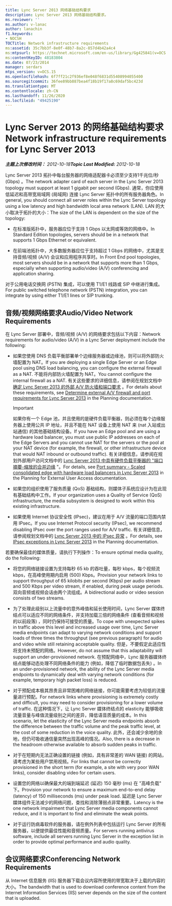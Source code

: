 ```yaml
---
title: Lync Server 2013 网络基础结构要求
description: Lync Server 2013 网络基础结构要求。
ms.reviewer: ''
ms.author: v-lanac
author: lanachin
f1.keywords:
- NOCSH
TOCTitle: Network infrastructure requirements
ms:assetid: 35c7bb3f-8e0f-48b7-8a2c-857d4b42a4c4
ms:mtpsurl: https://technet.microsoft.com/en-us/library/Gg425841(v=OCS.15)
ms:contentKeyID: 48183804
ms.date: 07/23/2014
manager: serdars
mtps_version: v=OCS.15
ms.openlocfilehash: 6f7ff21c2f936ef8e048f6831d55408994055400
ms.sourcegitcommit: 36fee89bb887bea4f18b19f17a8c69daf5bc423d
ms.translationtype: MT
ms.contentlocale: zh-CN
ms.lasthandoff: 11/26/2020
ms.locfileid: "49425190"
---
```

# <a name="network-infrastructure-requirements-for-lync-server-2013"></a><span data-ttu-id="9af12-103">Lync Server 2013 的网络基础结构要求</span><span class="sxs-lookup"><span data-stu-id="9af12-103">Network infrastructure requirements for Lync Server 2013</span></span>

<div data-xmlns="http://www.w3.org/1999/xhtml">

<div class="topic" data-xmlns="http://www.w3.org/1999/xhtml" data-msxsl="urn:schemas-microsoft-com:xslt" data-cs="https://msdn.microsoft.com/">

<div data-asp="https://msdn2.microsoft.com/asp">



</div>

<div id="mainSection">

<div id="mainBody"><span data-ttu-id="9af12-104">

<span> </span></span><span class="sxs-lookup"><span data-stu-id="9af12-104">

<span> </span></span></span>

<span data-ttu-id="9af12-105">_**主题上次修改时间：** 2012-10-18_</span><span class="sxs-lookup"><span data-stu-id="9af12-105">_**Topic Last Modified:** 2012-10-18_</span></span>

<span data-ttu-id="9af12-106">Lync Server 2013 拓扑中每台服务器的网络适配器卡必须至少支持1千兆位/秒 (Gbps) 。</span><span class="sxs-lookup"><span data-stu-id="9af12-106">The network adapter card of each server in the Lync Server 2013 topology must support at least 1 gigabit per second (Gbps).</span></span> <span data-ttu-id="9af12-107">通常，你应使用低延迟和高带宽局域网 (局域网) 连接 Lync Server 拓扑中的所有服务器角色。</span><span class="sxs-lookup"><span data-stu-id="9af12-107">In general, you should connect all server roles within the Lync Server topology using a low latency and high bandwidth local area network (LAN).</span></span> <span data-ttu-id="9af12-108">LAN 的大小取决于拓扑的大小：</span><span class="sxs-lookup"><span data-stu-id="9af12-108">The size of the LAN is dependent on the size of the topology:</span></span>

  - <span data-ttu-id="9af12-109">在标准版拓扑中，服务器应位于支持 1 Gbps 以太网或等效的网络中。</span><span class="sxs-lookup"><span data-stu-id="9af12-109">In Standard Edition topologies, servers should be in a network that supports 1 Gbps Ethernet or equivalent.</span></span>

  - <span data-ttu-id="9af12-110">在前端池拓扑中，大多数服务器应位于支持超过 1 Gbps 的网络中，尤其是支持音频/视频 (A/V) 会议和应用程序共享时。</span><span class="sxs-lookup"><span data-stu-id="9af12-110">In Front End pool topologies, most servers should be in a network that supports more than 1 Gbps, especially when supporting audio/video (A/V) conferencing and application sharing.</span></span>

<span data-ttu-id="9af12-111">对于公用电话交换网 (PSTN) 集成，可以使用 T1/E1 线路或 SIP 中继进行集成。</span><span class="sxs-lookup"><span data-stu-id="9af12-111">For public switched telephone network (PSTN) integration, you can integrate by using either T1/E1 lines or SIP trunking.</span></span>

<div>

## <a name="audiovideo-network-requirements"></a><span data-ttu-id="9af12-112">音频/视频网络要求</span><span class="sxs-lookup"><span data-stu-id="9af12-112">Audio/Video Network Requirements</span></span>

<span data-ttu-id="9af12-113">在 Lync Server 部署中，音频/视频 (A/V) 的网络要求包括以下内容：</span><span class="sxs-lookup"><span data-stu-id="9af12-113">Network requirements for audio/video (A/V) in a Lync Server deployment include the following:</span></span>

  - <span data-ttu-id="9af12-114">如果您使用 DNS 负载平衡部署单个边缘服务器或边缘池，则可以将外部防火墙配置为 NAT。</span><span class="sxs-lookup"><span data-stu-id="9af12-114">If you are deploying a single Edge Server or an Edge pool using DNS load balancing, you can configure the external firewall as a NAT.</span></span> <span data-ttu-id="9af12-115">不能将内部防火墙配置为 NAT。</span><span class="sxs-lookup"><span data-stu-id="9af12-115">You cannot configure the internal firewall as a NAT.</span></span> <span data-ttu-id="9af12-116">有关这些要求的详细信息，请参阅在规划文档中 [确定 Lync Server 2013 的外部 A/V 防火墙和端口要求](lync-server-2013-determine-external-a-v-firewall-and-port-requirements.md) 。</span><span class="sxs-lookup"><span data-stu-id="9af12-116">For details about these requirements, see [Determine external A/V firewall and port requirements for Lync Server 2013](lync-server-2013-determine-external-a-v-firewall-and-port-requirements.md) in the Planning documentation.</span></span>
    
    <div>
    

    > [!IMPORTANT]  
    > <span data-ttu-id="9af12-117">如果你有一个 Edge 池，并且使用的是硬件负载平衡器，则必须在每个边缘服务器上使用公共 IP 地址，并且不能在 NAT 设备上使用 NAT 来 (nat 入站或出站通信) 的其他基础结构设备。</span><span class="sxs-lookup"><span data-stu-id="9af12-117">If you have an Edge pool and are using a hardware load balancer, you must use public IP addresses on each of the Edge Servers and you cannot use NAT for the servers or the pool at your NAT device (for example, the firewall, or other infrastructure device that would NAT inbound or outbound traffic).</span></span> <span data-ttu-id="9af12-118">有关详细信息，请参阅在规划外部用户访问文档中的 <A href="lync-server-2013-port-summary-scaled-consolidated-edge-with-hardware-load-balancers.md">Lync Server 2013 中具有硬件负载平衡器的 "端口摘要-缩放的合并边缘</A> "。</span><span class="sxs-lookup"><span data-stu-id="9af12-118">For details, see <A href="lync-server-2013-port-summary-scaled-consolidated-edge-with-hardware-load-balancers.md">Port summary - Scaled consolidated edge with hardware load balancers in Lync Server 2013</A> in the Planning for External User Access documentation.</span></span>

    
    </div>

  - <span data-ttu-id="9af12-119">如果您的组织使用了服务质量 (QoS) 基础结构，则媒体子系统应设计为在此现有基础结构中工作。</span><span class="sxs-lookup"><span data-stu-id="9af12-119">If your organization uses a Quality of Service (QoS) infrastructure, the media subsystem is designed to work within this existing infrastructure.</span></span>

  - <span data-ttu-id="9af12-120">如果使用 Internet 协议安全性 (IPsec)，建议在用于 A/V 流量的端口范围内禁用 IPsec。</span><span class="sxs-lookup"><span data-stu-id="9af12-120">If you use Internet Protocol security (IPsec), we recommend disabling IPsec over the port ranges used for A/V traffic.</span></span> <span data-ttu-id="9af12-121">有关详细信息，请参阅规划文档中的 [Lync Server 2013 中的 IPsec 异常](lync-server-2013-ipsec-exceptions.md) 。</span><span class="sxs-lookup"><span data-stu-id="9af12-121">For details, see [IPsec exceptions in Lync Server 2013](lync-server-2013-ipsec-exceptions.md) in the Planning documentation.</span></span>

<span data-ttu-id="9af12-122">若要确保最佳的媒体质量，请执行下列操作：</span><span class="sxs-lookup"><span data-stu-id="9af12-122">To ensure optimal media quality, do the following:</span></span>

  - <span data-ttu-id="9af12-123">将您的网络链接设置为支持每秒 65 kb 的吞吐量，每秒 kbps，每个视频流 kbps，在高峰使用期内启用 (500) Kbps。</span><span class="sxs-lookup"><span data-stu-id="9af12-123">Provision your network links to support throughput of 65 kilobits per second (Kbps) per audio stream and 500 Kbps per video stream, if enabled, during peak usage periods.</span></span> <span data-ttu-id="9af12-124">双向音频或视频会话由两个流组成。</span><span class="sxs-lookup"><span data-stu-id="9af12-124">A bidirectional audio or video session consists of two streams.</span></span>

  - <span data-ttu-id="9af12-125">为了处理此级别以上流量中的意外峰值和延长使用时间，Lync Server 媒体终结点可以适应不同的网络条件，并支持加载三倍的网络条件 (查看音频和视频的以前段落) ，同时仍保持可接受的质量。</span><span class="sxs-lookup"><span data-stu-id="9af12-125">To cope with unexpected spikes in traffic above this level and increased usage over time, Lync Server media endpoints can adapt to varying network conditions and support loads of three times the throughput (see previous paragraph) for audio and video while still retaining acceptable quality.</span></span> <span data-ttu-id="9af12-126">但是，不要假定此适应性将支持未预配的网络。</span><span class="sxs-lookup"><span data-stu-id="9af12-126">However, do not assume that this adaptability will support an under-provisioned network.</span></span> <span data-ttu-id="9af12-127">在预配网络中，Lync 服务器媒体终结点能够动态处理不同网络条件的能力 (例如，降低了临时数据包丢失) 。</span><span class="sxs-lookup"><span data-stu-id="9af12-127">In an under-provisioned network, the ability of the Lync Server media endpoints to dynamically deal with varying network conditions (for example, temporary high packet loss) is reduced.</span></span>

  - <span data-ttu-id="9af12-128">对于预配成本极其昂贵且非常困难的网络链接，你可能需要考虑为较低的流量量进行预配。</span><span class="sxs-lookup"><span data-stu-id="9af12-128">For network links where provisioning is extremely costly and difficult, you may need to consider provisioning for a lower volume of traffic.</span></span> <span data-ttu-id="9af12-129">在这种情况下，让 Lync Server 媒体终结点的 elasticity 能够吸收流量音量与峰值流量级别之间的差异，降低语音质量的成本。</span><span class="sxs-lookup"><span data-stu-id="9af12-129">In this scenario, let the elasticity of the Lync Server media endpoints absorb the difference between the traffic volume and the peak traffic level, at the cost of some reduction in the voice quality.</span></span> <span data-ttu-id="9af12-130">此外，还会减少余地的余地，但仍可吸收通信量突然出现高峰的情况。</span><span class="sxs-lookup"><span data-stu-id="9af12-130">Also, there is a decrease in the headroom otherwise available to absorb sudden peaks in traffic.</span></span>

  - <span data-ttu-id="9af12-131">对于在短期内无法正确设置的链接 (例如，具有非常差的 WAN 链接) 的网站，请考虑为某些用户禁用视频。</span><span class="sxs-lookup"><span data-stu-id="9af12-131">For links that cannot be correctly provisioned in the short term (for example, a site with very poor WAN links), consider disabling video for certain users.</span></span>

  - <span data-ttu-id="9af12-132">设置您的网络以确保最大的端到端延迟 (延迟) 150 毫秒 (ms) 在 "高峰负载" 下。</span><span class="sxs-lookup"><span data-stu-id="9af12-132">Provision your network to ensure a maximum end-to-end delay (latency) of 150 milliseconds (ms) under peak load.</span></span> <span data-ttu-id="9af12-133">延迟是 Lync Server 媒体组件无法减少的网络问题，查找和消除薄弱点非常重要。</span><span class="sxs-lookup"><span data-stu-id="9af12-133">Latency is the one network impairment that Lync Server media components cannot reduce, and it is important to find and eliminate the weak points.</span></span>

  - <span data-ttu-id="9af12-134">对于运行防病毒软件的服务器，请在例外列表中包括运行 Lync Server 的所有服务器，以便提供最佳性能和音频质量。</span><span class="sxs-lookup"><span data-stu-id="9af12-134">For servers running antivirus software, include all servers running Lync Server in the exception list in order to provide optimal performance and audio quality.</span></span>

</div>

<div>

## <a name="conferencing-network-requirements"></a><span data-ttu-id="9af12-135">会议网络要求</span><span class="sxs-lookup"><span data-stu-id="9af12-135">Conferencing Network Requirements</span></span>

<span data-ttu-id="9af12-136">从 Internet 信息服务 (IIS) 服务器下载会议内容所使用的带宽取决于上载的内容的大小。</span><span class="sxs-lookup"><span data-stu-id="9af12-136">The bandwidth that is used to download conference content from the Internet Information Services (IIS) server depends on the size of the content that is uploaded.</span></span>

<span data-ttu-id="9af12-137"></div>

</div>

<span> </span>

</div>

</div>

</span><span class="sxs-lookup"><span data-stu-id="9af12-137"></div>

</div>

<span> </span>

</div>

</div>

</span></span></div>

